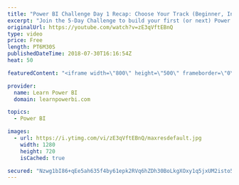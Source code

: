 ```yaml
---
title: "Power BI Challenge Day 1 Recap: Choose Your Track (Beginner, Intermediate) & How to Fight Overwhelm"
excerpt: "Join the 5-Day Challenge to build your first (or next) Power BI Dashboard. Accept the challenge at  http://web.learnpowerbi.com/challenge  Sign up for Day 5 Power BI Training: http://www.learnpowerbi.com/webinar  ⚡Power On!⚡ Avi / PowerBIPro / Microsoft MVP"
originalUrl: https://youtube.com/watch?v=zE3qVftEBnQ
type: video
price: Free
length: PT6M30S
publishedDateTime: 2018-07-30T16:16:54Z
heat: 50

featuredContent: "<iframe width=\"800\" height=\"500\" frameborder=\"0\" src=\"https://www.youtube.com/embed/zE3qVftEBnQ\" allow=\"accelerometer; autoplay; encrypted-media; gyroscope; picture-in-picture\" allowfullscreen></iframe>"

provider:
  name: Learn Power BI
  domain: learnpowerbi.com

topics:
  - Power BI

images:
  - url: https://i.ytimg.com/vi/zE3qVftEBnQ/maxresdefault.jpg
    width: 1280
    height: 720
    isCached: true

secured: "Nzwg1bI86+qEe5ah635f4by61epk2RVq6hZDh30BoLkgXOxy1q5jxUM2isto56h4RIWA46xTQjX1zlG62qTmQ82ejiRnZrBqqh3qI4KdlWbCj9XfMJdlZPqoSTnYBw4AhIPmLmlEKvSLEDXKNURrQ8eG77c0L8ONzpR05auKnzajYsAPFJwrtQ0jp3MMxPS4sG7d9+vqp23cl+pE/W6QYKokPa1GnS0CS2ybIcC9QATYM6fAfGq2MzR/uONcelWQMauh/qa2poLUZoO/zbQ2N72vwTEQslpQGbFpakONQkaGBu1tx8Pj8QAib7fmy5aKbk5cVHwBBRgC3BOreDsve5sQpSfmEbfUg5qNV6AdwrwyRQDlSlbjR5/HQZkikP4NQFsB1h5Q2Ysh41uEcC6XttnwCct4SQDV3gcYbzRO3Lc=;IsT6QJ9hN8/7hYhLf16DgQ=="
---
```


